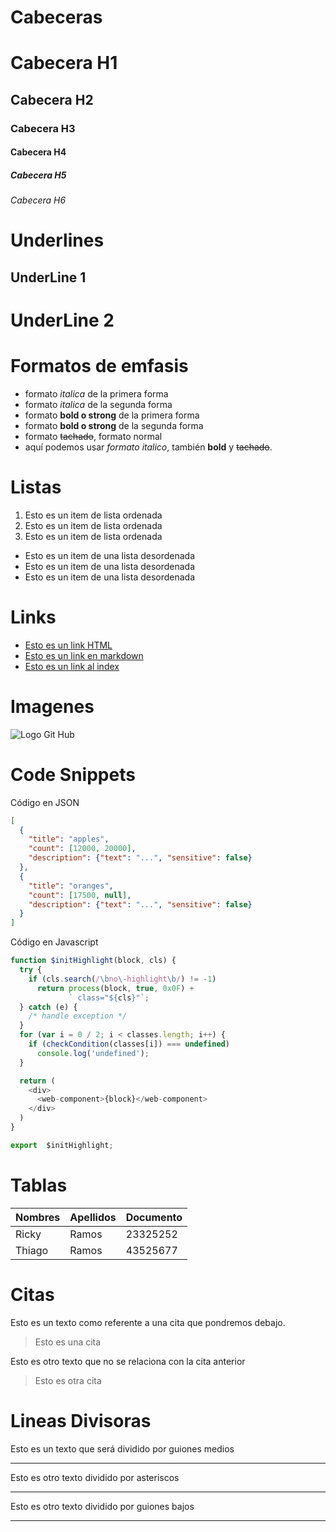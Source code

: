 # Cabeceras
# Cabecera H1
## Cabecera H2
### Cabecera H3
#### Cabecera H4
##### Cabecera H5
###### Cabecera H6

# Underlines
UnderLine 1
-----------

UnderLine 2
===========

# Formatos de emfasis
- formato *italica* de la primera forma
- formato _italica_ de la segunda forma
- formato **bold o strong** de la primera forma
- formato  __bold o strong__ de la segunda forma
- formato ~~tachado~~, formato normal
- aquí podemos usar *formato italico*, también **bold** y ~~tachado~~.

# Listas
1. Esto es un item de lista ordenada
2. Esto es un item de lista ordenada
3. Esto es un item de lista ordenada
- Esto es un item de una lista desordenada
- Esto es un item de una lista desordenada
- Esto es un item de una lista desordenada

# Links
- <a href="https://www.google.com">Esto es un link HTML</a>
- [Esto es un link en markdown](https://www.google.com)
- [Esto es un link al index](index.html)

# Imagenes
![Logo Git Hub](https://www.pinterest.es/pin/800233427519299051/)

# Code Snippets
Código en JSON
```JSON
[
  {
    "title": "apples",
    "count": [12000, 20000],
    "description": {"text": "...", "sensitive": false}
  },
  {
    "title": "oranges",
    "count": [17500, null],
    "description": {"text": "...", "sensitive": false}
  }
]
```

Código en Javascript
```Javascript
function $initHighlight(block, cls) {
  try {
    if (cls.search(/\bno\-highlight\b/) != -1)
      return process(block, true, 0x0F) +
             ` class="${cls}"`;
  } catch (e) {
    /* handle exception */
  }
  for (var i = 0 / 2; i < classes.length; i++) {
    if (checkCondition(classes[i]) === undefined)
      console.log('undefined');
  }

  return (
    <div>
      <web-component>{block}</web-component>
    </div>
  )
}

export  $initHighlight;
````

# Tablas
| Nombres | Apellidos | Documento |
| ------- | --------- | --------- |
| Ricky   | Ramos     | 23325252  |
| Thiago  | Ramos     | 43525677  |

# Citas
Esto es un texto como referente a una cita que pondremos debajo.
> Esto es una cita

Esto es otro texto que no se relaciona con la cita anterior
> Esto es otra cita

# Lineas Divisoras
Esto es un texto que será dividido por guiones medios

---
Esto es otro texto dividido por asteriscos

***
Esto es otro texto dividido por guiones bajos

___





